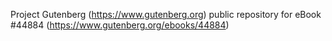 Project Gutenberg (https://www.gutenberg.org) public repository for eBook #44884 (https://www.gutenberg.org/ebooks/44884)
